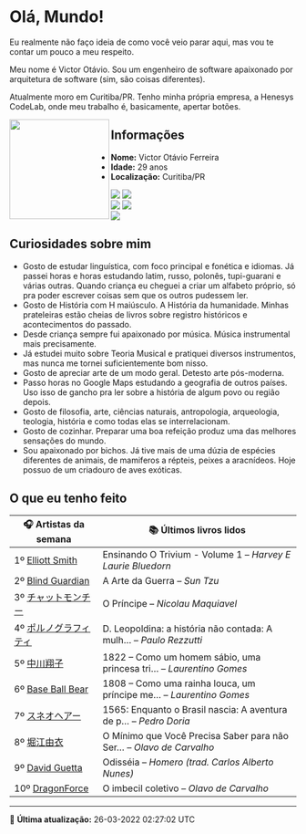 # Olá, Mundo!

Eu realmente não faço ideia de como você veio parar aqui, mas vou te contar um pouco a meu respeito.

Meu nome é Victor Otávio. Sou um engenheiro de software apaixonado por arquitetura de software (sim, são coisas diferentes).

Atualmente moro em Curitiba/PR. Tenho minha própria empresa, a Henesys CodeLab, onde meu trabalho é, basicamente, apertar botões.

<img align="left" src="https://github.com/vctrtvfrrr/vctrtvfrrr/raw/master/octocat.png" alt="" width="175" />

## Informações

- **Nome:** Victor Otávio Ferreira
- **Idade:** 29 anos
- **Localização:** Curitiba/PR

[![](https://img.shields.io/badge/LinkedIn-victorotavio-blue)](https://www.linkedin.com/in/victorotavio/) [![](https://img.shields.io/badge/Twitter-@vctrtvfrrr-blue)](https://twitter.com/vctrtvfrrr)  
[![](https://img.shields.io/badge/GitHub-vctrtvfrrr-24292e)](https://github.com/vctrtvfrrr) [![](https://img.shields.io/badge/GitLab-vctrtvfrrr-ec5d16)](https://gitlab.com/vctrtvfrrr)  
[![](https://img.shields.io/badge/Email-victor@otavioferreira.com.br-red)](mailto:victor@otavioferreira.com.br)  

## Curiosidades sobre mim

-   Gosto de estudar linguística, com foco principal e fonética e idiomas. Já passei horas e horas estudando latim, russo, polonês, tupi-guarani e várias outras. Quando criança eu cheguei a criar um alfabeto próprio, só pra poder escrever coisas sem que os outros pudessem ler.
-   Gosto de História com H maiúsculo. A História da humanidade. Minhas prateleiras estão cheias de livros sobre registro históricos e acontecimentos do passado.
-   Desde criança sempre fui apaixonado por música. Música instrumental mais precisamente.
-   Já estudei muito sobre Teoria Musical e pratiquei diversos instrumentos, mas nunca me tornei suficientemente bom nisso.
-   Gosto de apreciar arte de um modo geral. Detesto arte pós-moderna.
-   Passo horas no Google Maps estudando a geografia de outros países. Uso isso de gancho pra ler sobre a história de algum povo ou região depois.
-   Gosto de filosofia, arte, ciências naturais, antropologia, arqueologia, teologia, história e como todas elas se interrelacionam.
-   Gosto de cozinhar. Preparar uma boa refeição produz uma das melhores sensações do mundo.
-   Sou apaixonado por bichos. Já tive mais de uma dúzia de espécies diferentes de animais, de mamiferos a répteis, peixes a aracnídeos. Hoje possuo de um criadouro de aves exóticas.


## O que eu tenho feito

|                                                        🎧 Artistas da semana                                                         |                      📚 Últimos livros lidos                      |
|--------------------------------------------------------------------------------------------------------------------------------------|-------------------------------------------------------------------|
| 1º [Elliott Smith](https://www.last.fm/music/Elliott+Smith)                                                                          | Ensinando O Trivium - Volume 1	–	_Harvey E Laurie Bluedorn_         |
| 2º [Blind Guardian](https://www.last.fm/music/Blind+Guardian)                                                                        | A Arte da Guerra	–	_Sun Tzu_                                        |
| 3º [チャットモンチー](https://www.last.fm/music/%E3%83%81%E3%83%A3%E3%83%83%E3%83%88%E3%83%A2%E3%83%B3%E3%83%81%E3%83%BC)            | O Príncipe	–	_Nicolau Maquiavel_                                    |
| 4º [ポルノグラフィティ](https://www.last.fm/music/%E3%83%9D%E3%83%AB%E3%83%8E%E3%82%B0%E3%83%A9%E3%83%95%E3%82%A3%E3%83%86%E3%82%A3) | D. Leopoldina: a história não contada: A mulh…	–	_Paulo Rezzutti_   |
| 5º [中川翔子](https://www.last.fm/music/%E4%B8%AD%E5%B7%9D%E7%BF%94%E5%AD%90)                                                        | 1822 – Como um homem sábio, uma princesa tri…	–	_Laurentino Gomes_  |
| 6º [Base Ball Bear](https://www.last.fm/music/Base+Ball+Bear)                                                                        | 1808 – Como uma rainha louca, um príncipe me…	–	_Laurentino Gomes_  |
| 7º [スネオヘアー](https://www.last.fm/music/%E3%82%B9%E3%83%8D%E3%82%AA%E3%83%98%E3%82%A2%E3%83%BC)                                  | 1565: Enquanto o Brasil nascia: A aventura de p…	–	_Pedro Doria_    |
| 8º [堀江由衣](https://www.last.fm/music/%E5%A0%80%E6%B1%9F%E7%94%B1%E8%A1%A3)                                                        | O Mínimo que Você Precisa Saber para não Ser…	–	_Olavo de Carvalho_ |
| 9º [David Guetta](https://www.last.fm/music/David+Guetta)                                                                            | Odisséia	–	_Homero (trad. Carlos Alberto Nunes)_                    |
| 10º [DragonForce](https://www.last.fm/music/DragonForce)                                                                             | O imbecil coletivo	–	_Olavo de Carvalho_                            |


---

🚀 **Última atualização:** 26-03-2022 02:27:02 UTC